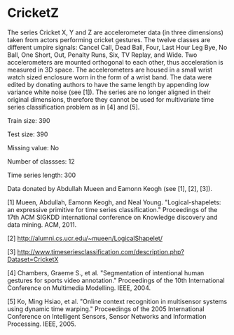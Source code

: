 # CricketZ

The series Cricket X, Y and Z are accelerometer data (in three dimensions) taken from actors performing cricket gestures. The twelve classes are different umpire signals: Cancel Call, Dead Ball, Four, Last Hour Leg Bye, No Ball, One Short, Out, Penalty Runs, Six, TV Replay, and Wide. Two accelerometers are mounted orthogonal to each other, thus acceleration is measured in 3D space. The accelerometers are housed in a small wrist watch sized enclosure worn in the form of a wrist band. The data were edited by donating authors to have the same length by appending low variance white noise (see [1]). The series are no longer aligned in their original dimensions, therefore they cannot be used for multivariate time series classification problem as in [4] and [5].

Train size: 390

Test size: 390

Missing value: No

Number of classses: 12

Time series length: 300

Data donated by Abdullah Mueen and Eamonn Keogh (see [1], [2], [3]).

[1] Mueen, Abdullah, Eamonn Keogh, and Neal Young. "Logical-shapelets: an expressive primitive for time series classification." Proceedings of the 17th ACM SIGKDD international conference on Knowledge discovery and data mining. ACM, 2011.

[2] http://alumni.cs.ucr.edu/~mueen/LogicalShapelet/

[3] http://www.timeseriesclassification.com/description.php?Dataset=CricketX

[4] Chambers, Graeme S., et al. "Segmentation of intentional human gestures for sports video annotation." Proceedings of the 10th International Conference on Multimedia Modelling. IEEE, 2004. 

[5] Ko, Ming Hsiao, et al. "Online context recognition in multisensor systems using dynamic time warping." Proceedings of the 2005 International Conference on Intelligent Sensors, Sensor Networks and Information Processing. IEEE, 2005.